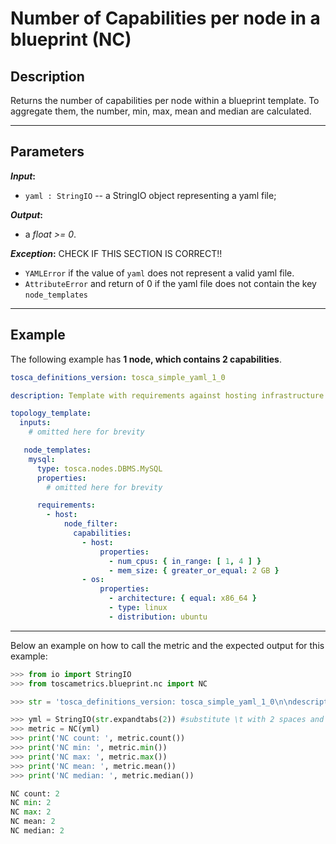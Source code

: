 # Number of Capabilities per node in a blueprint (NC)

## Description

Returns the number of capabilities per node within a blueprint template. To aggregate them, the number, min, max, mean and median are calculated.

---

## Parameters

**_Input_:**

* ```yaml : StringIO``` -- a StringIO object representing a yaml file;

**_Output_:** 

* a _float >= 0_.

**_Exception_:** CHECK IF THIS SECTION IS CORRECT!!

* ```YAMLError``` if the value of ```yaml``` does not represent a valid yaml file. 
* ```AttributeError``` and return of 0 if the yaml file does not contain the key ```node_templates```

---

## Example
The following example has **1 node, which contains 2 capabilities**.

``` yaml
tosca_definitions_version: tosca_simple_yaml_1_0

description: Template with requirements against hosting infrastructure.

topology_template:
  inputs:
    # omitted here for brevity

   node_templates:
    mysql:
      type: tosca.nodes.DBMS.MySQL
      properties:
        # omitted here for brevity

      requirements:
        - host:
            node_filter:
              capabilities:
                - host:
                    properties:
                      - num_cpus: { in_range: [ 1, 4 ] }
                      - mem_size: { greater_or_equal: 2 GB }
                - os:
                    properties:
                      - architecture: { equal: x86_64 }
                      - type: linux
                      - distribution: ubuntu
```

---

Below an example on how to call the metric and the expected output for this example:

```python
>>> from io import StringIO
>>> from toscametrics.blueprint.nc import NC

>>> str = 'tosca_definitions_version: tosca_simple_yaml_1_0\n\ndescription: Template with requirements against hosting infrastructure.\n\ntopology_template:\n  inputs:\n    # omitted here for brevity\n\n   node_templates:\n    mysql:\n      type: tosca.nodes.DBMS.MySQL\n      properties:\n        # omitted here for brevity\n      requirements:\n        - host:\n            node_filter:\n              capabilities:\n                - host:\n                    properties:\n                      - num_cpus: { in_range: [ 1, 4 ] }\n                      - mem_size: { greater_or_equal: 2 GB }\n                - os:\n                    properties:\n                      - architecture: { equal: x86_64 }\n                      - type: linux\n                      - distribution: ubuntu'

>>> yml = StringIO(str.expandtabs(2)) #substitute \t with 2 spaces and create the StringIO object
>>> metric = NC(yml)
>>> print('NC count: ', metric.count())
>>> print('NC min: ', metric.min())
>>> print('NC max: ', metric.max())
>>> print('NC mean: ', metric.mean())
>>> print('NC median: ', metric.median())

NC count: 2
NC min: 2
NC max: 2
NC mean: 2
NC median: 2
```